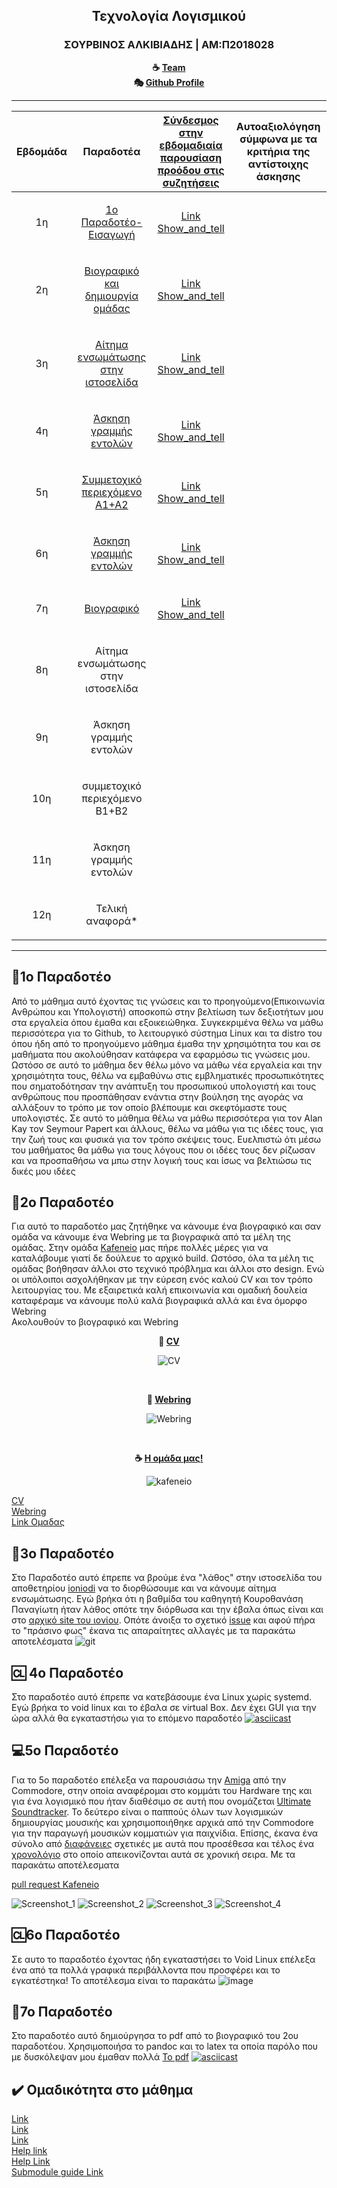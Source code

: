 <h2 align=center>Τεχνολογία Λογισμικού</h2>

<h3 align=center> ΣΟΥΡΒΙΝΟΣ ΑΛΚΙΒΙΑΔΗΣ | ΑΜ:Π2018028 </h3>
<div align="center">
  
  <b> :coffee: [Team](https://github.com/Kafeneio) <br>
   :performing_arts: [Github Profile](https://github.com/Alkissourvinos)</b>
  </div>





-------------------------------------------------------------------------------------------------------------------------------------


| Εβδομάδα | Παραδοτέα | [Σύνδεσμος στην εβδομαδιαία παρουσίαση προόδου στις συζητήσεις](https://github.com/orgs/Kafeneio/teams/kafeneio/discussions) | Αυτοαξιολόγηση σύμφωνα με τα κριτήρια της αντίστοιχης άσκησης |
| --- | --- | --- | --- |
| <p align="center">1η | <p align="center"> [1ο Παραδοτέο-Εισαγωγή](#1ο-παραδοτέο) | <p align="center">[Link Show_and_tell](https://github.com/courses-ionio/help/discussions/70) | <p align="center"> |
| <p align="center">2η | <p align="center">[Βιογραφικό και δημιουργία ομάδας](#2ο-παραδοτέο)</p> | <p align="center">[Link Show_and_tell](https://github.com/courses-ionio/help/discussions/171) |<p align="center">  |
| <p align="center">3η | <p align="center">[Αίτημα ενσωμάτωσης στην ιστοσελίδα](#3ο-παραδοτέο)</p> |<p align="center">[Link Show_and_tell](https://github.com/courses-ionio/help/discussions/327) |<p align="center">  | |
| <p align="center">4η | <p align="center">[Άσκηση γραμμής εντολών]((#4ο-παραδοτέο))</p> | <p align="center">[Link Show_and_tell](https://github.com/courses-ionio/help/discussions/375) | |
| <p align="center">5η | <p align="center">[Συμμετοχικό περιεχόμενο A1+A2](#5ο-παραδοτέο) </p>| <p align="center">[Link Show_and_tell](https://github.com/courses-ionio/help/discussions/416) | |
| <p align="center">6η | <p align="center">[Άσκηση γραμμής εντολών](#6ο-παραδοτέο)</p> | <p align="center">[Link Show_and_tell](https://github.com/courses-ionio/help/discussions/543)| |
| <p align="center">7η | <p align="center">[Bιογραφικό](#7ο-παραδοτέο)</p> | <p align="center">[Link Show_and_tell](https://github.com/courses-ionio/help/discussions/554) | |
| <p align="center">8η | <p align="center">Αίτημα ενσωμάτωσης στην ιστοσελίδα </p>| | |
| <p align="center">9η | <p align="center">Άσκηση γραμμής εντολών</p> | | |
| <p align="center">10η | <p align="center">συμμετοχικό περιεχόμενο B1+B2</p> | | |
| <p align="center">11η | <p align="center">Άσκηση γραμμής εντολών</p> | | |
| <p align="center">12η | <p align="center">Τελική αναφορά*</p> |


-------------------------------------------------------------------------------------------------------------------------------------

## 📖1ο Παραδοτέο
Από το μάθημα αυτό έχοντας τις γνώσεις και το προηγούμενο(Επικοινωνία Ανθρώπου και Υπολογιστή) αποσκοπώ στην βελτίωση των δεξιοτήτων μου στα εργαλεία όπου έμαθα και εξοικειώθηκα. Συγκεκριμένα θέλω να μάθω περισσότερα για το Github, το λειτουργικό σύστημα Linux και τα distro του όπου ήδη από το προηγούμενο μάθημα έμαθα την χρησιμότητα του και σε μαθήματα που ακολούθησαν κατάφερα να εφαρμόσω τις γνώσεις μου. Ωστόσο σε αυτό το μάθημα δεν θέλω μόνο να μάθω νέα εργαλεία και την χρησιμότητα τους, θέλω να εμβαθύνω στις εμβληματικές προσωπικότητες που σηματοδότησαν την ανάπτυξη του προσωπικού υπολογιστή και τους ανθρώπους που προσπάθησαν ενάντια στην βούληση της αγοράς να αλλάξουν το τρόπο με τον οποίο βλέπουμε και σκεφτόμαστε τους υπολογιστές. Σε αυτό το μάθημα θέλω να μάθω περισσότερα για τον Alan Kay τον Seymour Papert και άλλους, θέλω να μάθω για τις ιδέες τους, για την ζωή τους και φυσικά για τον τρόπο σκέψεις τους. Ευελπιστώ ότι μέσω του μαθήματος θα μάθω για τους λόγους που οι ιδέες τους δεν ρίζωσαν και να προσπαθήσω να μπω στην λογική τους και ίσως να βελτιώσω τις δικές μου ιδέες

## 💾2ο Παραδοτέο
Για αυτό το παραδοτέο μας ζητήθηκε να κάνουμε ένα βιογραφικό και σαν ομάδα να κάνουμε ένα Webring με τα βιογραφικά από τα μέλη της ομάδας. Στην ομάδα [Kafeneio](https://github.com/Kafeneio) μας πήρε πολλές μέρες για να καταλάβουμε γιατί δε δούλευε το αρχικό build. Ωστόσο, όλα τα μέλη τις ομάδας βοήθησαν άλλοι στο τεχνικό πρόβλημα και άλλοι στο design. Ενώ οι υπόλοιποι ασχολήθηκαν με την εύρεση ενός καλού CV και τον τρόπο λειτουργίας του. Με εξαιρετικά καλή επικοινωνία και ομαδική δουλεία καταφέραμε να κάνουμε πολύ καλά βιογραφικά αλλά και ένα όμορφο Webring<br>
Ακολουθούν το βιογραφικό και Webring<br>

<div align="center">
  
  <b> :tophat: [CV](https://alkissourvinos.github.io/online-cv/)</b>

  
  </div>
  
<div align="center">
  
  ![CV](https://i.imgur.com/0QEudLS.png)

</div>
<br>
  
  <div align="center">
  
  <b> :dart: [Webring](https://kafeneio-webring.netlify.app/)</b>

  
  </div>
    
<div align="center">
  
  ![Webring](	https://i.imgur.com/vRthQR5.png)

</div>

<br>
  
  <div align="center">
  
  <b> :coffee: [Η ομάδα μας!](https://kafeneio-webring.netlify.app/)</b>

  
  </div>
    
<div align="center">
  
  ![kafeneio](	https://i.imgur.com/sDXTo4c.png)

</div>


[CV](https://alkissourvinos.github.io/online-cv/)<br>
[Webring](https://kafeneio-webring.netlify.app/)<br>
[Link Ομαδας](https://github.com/Kafeneio)

## 📝3ο Παραδοτέο

Στο Παραδοτέο αυτό έπρεπε να βρούμε ένα "λάθος" στην ιστοσελίδα του αποθετηρίου [ioniodi](https://epic-hamilton-da9ac8.netlify.app/) να το διορθώσουμε και να κάνουμε αίτημα ενσωμάτωσης. Εγώ βρήκα ότι η βαθμίδα του καθηγητή Κουροθανάση Παναγίωτη ήταν λάθος οπότε την διόρθωσα και την έβαλα όπως είναι και στο [αρχικό site του ιονίου](https://di.ionio.gr/gr/department/staff/professors/). Οπότε άνοιξα το σχετικό [issue](https://github.com/ioniodi/sitegr/issues/232) και αφού πήρα το "πράσινο φως" έκανα τις απαραίτητες αλλαγές με τα παρακάτω αποτελέσματα ![git](https://user-images.githubusercontent.com/72436770/157086229-fbf3f2b9-32c3-41a1-997a-e2bf6a45d235.png)

## 🆑 4ο Παραδοτέο

Στο παραδοτέο αυτό έπρεπε να κατεβάσουμε ένα Linux χωρίς systemd. Εγώ βρήκα το void linux και το έβαλα σε virtual Box. Δεν έχει GUI για την ώρα αλλά θα εγκαταστήσω για το επόμενο παραδοτέο
[![asciicast](https://asciinema.org/a/cDW2TMUFf9Olc1nNH0ECxDVJc.svg)](https://asciinema.org/a/cDW2TMUFf9Olc1nNH0ECxDVJc)


## 💻5ο Παραδοτέο

Για το 5ο παραδοτέο επέλεξα να παρουσιάσω την [Amiga](https://hci-p2018028.netlify.app/gallery/commodore-amiga/) από την Commodore, στην οποία αναφέρομαι στο κομμάτι του Hardware της και για ένα λογισμικό που ήταν διαθέσιμο σε αυτή που ονομάζεται [Ultimate Soundtracker](https://hci-p2018028.netlify.app/gallery/ultimate-soundtracker/). Το δεύτερο είναι ο παππούς όλων των λογισμικών δημιουργίας μουσικής και χρησιμοποιήθηκε αρχικά από την Commodore για την παραγωγή μουσικών κομματιών για παιχνίδια. Επίσης, έκανα ένα σύνολο από [διαφάνειες](https://hci-p2018028.netlify.app/slides/commodore-amiga-slides/) σχετικές με αυτά που προσέθεσα και τέλος ένα [χρονολόγιο](https://hci-p2018028.netlify.app/timeline/commodore-amiga-home-computing/) στο οποίο απεικονίζονται αυτά σε χρονική σειρα. Με τα παρακάτω αποτέλεσματα

[pull request Kafeneio](https://github.com/Kafeneio/site/commit/5a791e32e58f76e788b06f55a7cc15d3ffcde830)

![Screenshot_1](https://user-images.githubusercontent.com/72436770/158847265-aa6224cf-13a3-4526-acd5-f60d0920123c.png)
![Screenshot_2](https://user-images.githubusercontent.com/72436770/158847301-69821a22-6fb3-407d-8a61-683b1228ad13.png)
![Screenshot_3](https://user-images.githubusercontent.com/72436770/158847341-c223f9f5-0947-43ff-86dc-e24664e4950a.png)
![Screenshot_4](https://user-images.githubusercontent.com/72436770/158847389-9b6ccfc1-6cb8-4597-8911-524842ed4777.png)

## 🆑6ο Παραδοτέο
Σε αυτο το παραδοτέο έχοντας ήδη εγκαταστήσει το Void Linux επέλεξα ένα από τα πολλά γραφικά περιβάλλοντα που προσφέρει και το εγκατέστηκα! Το αποτέλεσμα είναι το παρακάτω
![image](https://user-images.githubusercontent.com/72436770/162275689-304fd077-5f88-4680-9e2d-0e5aa88a417f.png)

##  🚀7ο Παραδοτέο
Στο παραδοτέο αυτό δημιούργησα το pdf από το βιογραφικό του 2ου παραδοτέου. Χρησιμοποιήσα το pandoc και το latex τα οποία παρόλο που με δυσκόλεψαν μου έμαθαν πολλά [Το pdf](https://github.com/Alkissourvinos/online-cv/blob/master/cv-pdf/cv.pdf)
[![asciicast](https://asciinema.org/a/p5NshAdJ8BRc04E9mYnDiYrf6.svg)](https://asciinema.org/a/p5NshAdJ8BRc04E9mYnDiYrf6)<br>

## ✔️ Ομαδικότητα στο μάθημα<br>
[Link](https://github.com/courses-ionio/help/discussions/109)<br>
[Link](https://github.com/courses-ionio/help/discussions/153)<br>
[Link](https://github.com/courses-ionio/help/discussions/414)<br>
[Help link](https://github.com/courses-ionio/help/discussions/294)<br>
[Help Link](https://github.com/courses-ionio/help/discussions/303)<br>
[Submodule guide Link](https://github.com/courses-ionio/help/discussions/287)

